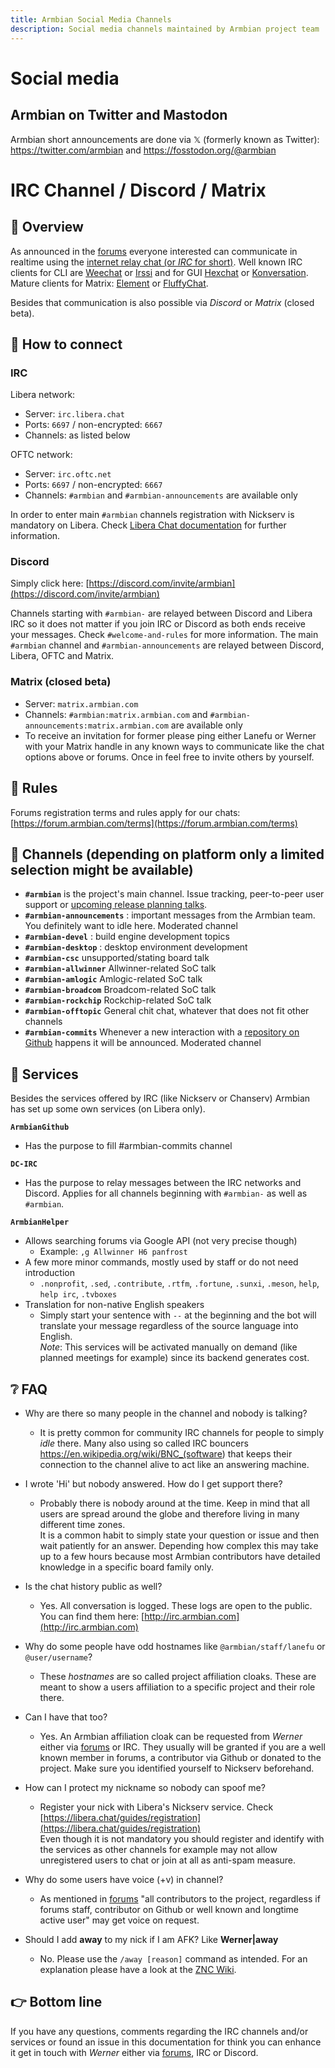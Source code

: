 ```yaml
---
title: Armbian Social Media Channels
description: Social media channels maintained by Armbian project team
---
```


# Social media

## Armbian on Twitter and Mastodon

Armbian short announcements are done via 𝕏 (formerly known as Twitter): <https://twitter.com/armbian> and <https://fosstodon.org/@armbian>

# IRC Channel / Discord / Matrix

## 👏 Overview

As announced in the [forums](https://forum.armbian.com/topic/12803-armbian-irc-channel/) everyone interested can communicate in realtime using the [internet relay chat (or *IRC* for short)](https://de.wikipedia.org/wiki/Internet_Relay_Chat).
Well known IRC clients for CLI are [Weechat](https://weechat.org/) or [Irssi](https://irssi.org/) and for GUI [Hexchat](https://hexchat.github.io/) or [Konversation](https://konversation.kde.org/).  
Mature clients for Matrix: [Element](https://element.io/download) or [FluffyChat](https://fluffychat.im).  

Besides that communication is also possible via *Discord* or *Matrix* (closed beta).

## 🔌 How to connect

### IRC

Libera network:

- Server: `irc.libera.chat`  
- Ports: `6697` / non-encrypted: `6667`  
- Channels: as listed below

OFTC network:

- Server: `irc.oftc.net`  
- Ports: `6697` / non-encrypted: `6667`  
- Channels: `#armbian` and `#armbian-announcements` are available only

In order to enter main `#armbian` channels registration with Nickserv is mandatory on Libera. Check [Libera Chat documentation](https://libera.chat/guides/registration) for further information.

### Discord

Simply click here: [https://discord.com/invite/armbian](https://discord.com/invite/armbian)  

Channels starting with `#armbian-` are relayed between Discord and Libera IRC so it does not matter if you join IRC or Discord as both ends receive your messages. Check `#welcome-and-rules` for more information.
The main `#armbian` channel and `#armbian-announcements` are relayed between Discord, Libera, OFTC and Matrix.

### Matrix (closed beta)

- Server: `matrix.armbian.com`
- Channels: `#armbian:matrix.armbian.com` and `#armbian-announcements:matrix.armbian.com` are available only
- To receive an invitation for former please ping either Lanefu or Werner with your Matrix handle in any known ways to communicate like the chat options above or forums. Once in feel free to invite others by yourself.

## 🛑 Rules

Forums registration terms and rules apply for our chats: [https://forum.armbian.com/terms](https://forum.armbian.com/terms)

## 💬 Channels (depending on platform only a limited selection might be available)

- **`#armbian`** is the project's main channel. Issue tracking, peer-to-peer user support or [upcoming release planning talks](https://docs.armbian.com/Process_Release-Model/#release-planning).
- **`#armbian-announcements`** : important messages from the Armbian team. You definitely want to idle here. Moderated channel
- **`#armbian-devel`** : build engine development topics
- **`#armbian-desktop`** : desktop environment development
- **`#armbian-csc`** unsupported/stating board talk
- **`#armbian-allwinner`** Allwinner-related SoC talk
- **`#armbian-amlogic`** Amlogic-related SoC talk
- **`#armbian-broadcom`** Broadcom-related SoC talk
- **`#armbian-rockchip`** Rockchip-related SoC talk
- **`#armbian-offtopic`** General chit chat, whatever that does not fit other channels
- **`#armbian-commits`** Whenever a new interaction with a [repository on Github](https://github.com/armbian/) happens it will be announced. Moderated channel

## 👮 Services

Besides the services offered by IRC (like Nickserv or Chanserv) Armbian has set up some own services (on Libera only).  

**`ArmbianGithub`**

- Has the purpose to fill #armbian-commits channel

**`DC-IRC`**

- Has the purpose to relay messages between the IRC networks and Discord. Applies for all channels beginning with `#armbian-` as well as `#armbian`.

**`ArmbianHelper`**

- Allows searching forums via Google API (not very precise though)
  - Example: `,g Allwinner H6 panfrost`
- A few more minor commands, mostly used by staff or do not need introduction
  - `.nonprofit`, `.sed`, `.contribute`, `.rtfm`, `.fortune`, `.sunxi`, `.meson`, `help`, `help irc`, `.tvboxes`
- Translation for non-native English speakers
  - Simply start your sentence with `--` at the beginning and the bot will translate your message regardless of the source language into English.  
          *Note*: This services will be activated manually on demand (like planned meetings for example) since its backend generates cost.

## ❔ FAQ

- Why are there so many people in the channel and nobody is talking?  
  - It is pretty common for community IRC channels for people to simply *idle* there. Many also using so called IRC bouncers <https://en.wikipedia.org/wiki/BNC_(software>) that keeps their connection to the channel alive to act like an answering machine.

- I wrote 'Hi' but nobody answered. How do I get support there?
  - Probably there is nobody around at the time. Keep in mind that all users are spread around the globe and therefore living in many different time zones.  
  It is a common habit to simply state your question or issue and then wait patiently for an answer. Depending how complex this may take up to a few hours because most Armbian contributors have detailed knowledge in a specific board family only.
- Is the chat history public as well?
  - Yes. All conversation is logged. These logs are open to the public. You can find them here: [http://irc.armbian.com](http://irc.armbian.com)
- Why do some people have odd hostnames like `@armbian/staff/lanefu` or `@user/username`?
  - These *hostnames* are so called project affiliation cloaks. These are meant to show a users affiliation to a specific project and their role there.
- Can I have that too?
  - Yes. An Armbian affiliation cloak can be requested from *Werner* either via [forums](https://forum.armbian.com/profile/9032-werner/) or IRC. They usually will be granted if you are a well known member in forums, a contributor via Github or donated to the project. Make sure you identified yourself to Nickserv beforehand.  
- How can I protect my nickname so nobody can spoof me?  
  - Register your nick with Libera's Nickserv service. Check [https://libera.chat/guides/registration](https://libera.chat/guides/registration)  
    Even though it is not mandatory you should register and identify with the services as other channels for example may not allow unregistered users to chat or join at all as anti-spam measure.
- Why do some users have voice (+v) in channel?
  - As mentioned in [forums](https://forum.armbian.com/topic/12803-armbian-irc-chat/?tab=comments#comment-96828) "all contributors to the project, regardless if forums staff, contributor on Github or well known and longtime active user" may get voice on request.

- Should I add **away** to my nick if I am AFK? Like **Werner|away**
  - No. Please use the `/away [reason]` command as intended. For an explanation please have a look at the [ZNC Wiki](https://wiki.znc.in/Awaynick).

## 👉 Bottom line

If you have any questions, comments regarding the IRC channels and/or services or found an issue in this documentation for think you can enhance it get in touch with *Werner* either via [forums](https://forum.armbian.com/profile/9032-werner/), IRC or Discord.

